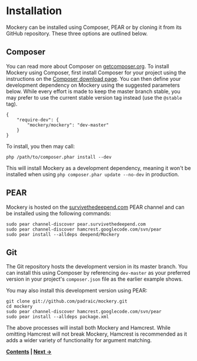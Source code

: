 # Installation


Mockery can be installed using Composer, PEAR or by cloning it from its GitHub repository.
These three options are outlined below.


## Composer

You can read more about Composer on [getcomposer.org](https://getcomposer.org). To install Mockery
using Composer, first install Composer for your project using the instructions on the
[Composer download page](https://getcomposer.org/download/). You can then define your development
dependency on Mockery using the suggested parameters below. While every effort is made to keep the
master branch stable, you may prefer to use the current stable version tag instead (use the
`@stable` tag).

    {
        "require-dev": {
            "mockery/mockery": "dev-master"
        }
    }

To install, you then may call:

    php /path/to/composer.phar install --dev

This will install Mockery as a development dependency, meaning it won't be installed when using
`php composer.phar update --no-dev` in production.


## PEAR

Mockery is hosted on the [survivethedeepend.com](http://pear.survivethedeepend.com) PEAR channel
and can be installed using the following commands:

    sudo pear channel-discover pear.survivethedeepend.com
    sudo pear channel-discover hamcrest.googlecode.com/svn/pear
    sudo pear install --alldeps deepend/Mockery


## Git

The Git repository hosts the development version in its master branch. You can
install this using Composer by referencing `dev-master` as your preferred version
in your project's `composer.json` file as the earlier example shows.

You may also install this development version using PEAR:

    git clone git://github.com/padraic/mockery.git
    cd mockery
    sudo pear channel-discover hamcrest.googlecode.com/svn/pear
    sudo pear install --alldeps package.xml

The above processes will install both Mockery and Hamcrest.
While omitting Hamcrest will not break Mockery, Hamcrest is recommended
as it adds a wider variety of functionality for argument matching.



**[Contents](../README.md#documentation) | [Next &#8594;](02-UPGRADING.md)**
